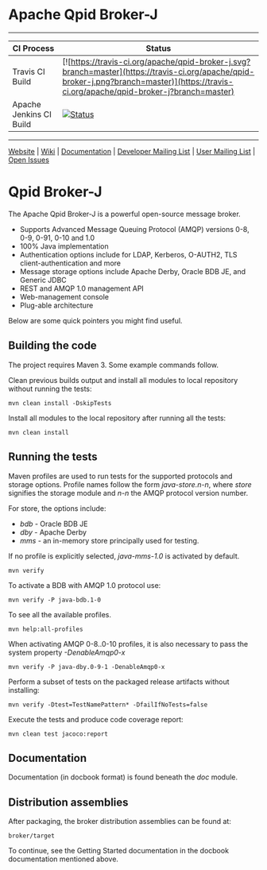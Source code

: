# Apache Qpid Broker-J

---

|CI Process|Status|
|---|---|
|Travis CI Build|[![https://travis-ci.org/apache/qpid-broker-j.svg?branch=master](https://travis-ci.org/apache/qpid-broker-j.png?branch=master)](https://travis-ci.org/apache/qpid-broker-j?branch=master)|
|Apache Jenkins CI Build|[![Status](https://builds.apache.org/buildStatus/icon?job=Qpid-Broker-J-TestMatrix)](https://builds.apache.org/view/M-R/view/Qpid/job/Qpid-Broker-J-TestMatrix/)|

---

[Website](http://qpid.apache.org/) |
[Wiki](https://cwiki.apache.org/confluence/display/qpid) |
[Documentation](http://qpid.apache.org/documentation.html) |
[Developer Mailing List](mailto:dev@qpid.apache.org) |
[User Mailing List](mailto:users@qpid.apache.org) |
[Open Issues](https://issues.apache.org/jira/issues/?jql=project%20%3D%20QPID%20AND%20resolution%20%3D%20Unresolved%20AND%20component%20%3D%20Broker-J%20ORDER%20BY%20key%20DESC)

# Qpid Broker-J

The Apache Qpid Broker-J is a powerful open-source message broker.

* Supports Advanced Message Queuing Protocol (AMQP) versions 0-8, 0-9, 0-91, 0-10 and 1.0
* 100% Java implementation
* Authentication options include for LDAP, Kerberos, O-AUTH2, TLS client-authentication and more
* Message storage options include Apache Derby, Oracle BDB JE, and Generic JDBC
* REST and AMQP 1.0 management API
* Web-management console
* Plug-able architecture

Below are some quick pointers you might find useful.

## Building the code

The project requires Maven 3. Some example commands follow.

Clean previous builds output and install all modules to local repository without running the tests:

    mvn clean install -DskipTests

Install all modules to the local repository after running all the tests:

    mvn clean install

## Running the tests

Maven profiles are used to run tests for the supported protocols and storage options.
Profile names follow the form *java-store.n-n*, where 
 *store* signifies the storage module and
 *n-n* the AMQP protocol version number.

For store, the options include:

* *bdb* - Oracle BDB JE
* *dby* - Apache Derby
* *mms* - an in-memory store principally used for testing.

If no profile is explicitly selected, *java-mms-1.0* is activated by default.

    mvn verify
    
To activate a BDB with AMQP 1.0 protocol use:

    mvn verify -P java-bdb.1-0

To see all the available profiles.

    mvn help:all-profiles

When activating AMQP 0-8..0-10 profiles, it is also necessary to pass the system property *-DenableAmqp0-x*

    mvn verify -P java-dby.0-9-1 -DenableAmqp0-x

Perform a subset of tests on the packaged release artifacts without installing:

    mvn verify -Dtest=TestNamePattern* -DfailIfNoTests=false

Execute the tests and produce code coverage report:

    mvn clean test jacoco:report

## Documentation

Documentation (in docbook format) is found beneath the *doc* module.

## Distribution assemblies

After packaging, the broker distribution assemblies can be found at:

    broker/target

To continue, see the Getting Started documentation in the docbook documentation mentioned above.
